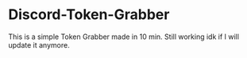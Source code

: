 # Discord-Token-Grabber
This is a simple Token Grabber made in 10 min. Still working idk if I will update it anymore. 
